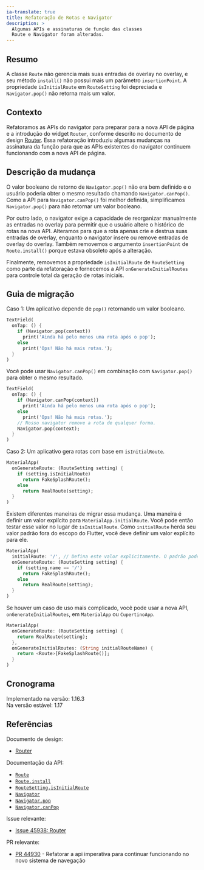 ```yaml
---
ia-translate: true
title: Refatoração de Rotas e Navigator
description: >
  Algumas APIs e assinaturas de função das classes
  Route e Navigator foram alteradas.
---
```


## Resumo

A classe `Route` não gerencia mais suas entradas de overlay no overlay, e seu método `install()` não possui mais um parâmetro `insertionPoint`. A propriedade `isInitialRoute` em `RouteSetting` foi depreciada e `Navigator.pop()` não retorna mais um valor.

## Contexto

Refatoramos as APIs do navigator para preparar para a nova API de página e a introdução do widget `Router`, conforme descrito no documento de design [Router][]. Essa refatoração introduziu algumas mudanças na assinatura da função para que as APIs existentes do navigator continuem funcionando com a nova API de página.

## Descrição da mudança

O valor booleano de retorno de `Navigator.pop()` não era bem definido e o usuário poderia obter o mesmo resultado chamando `Navigator.canPop()`. Como a API para `Navigator.canPop()` foi melhor definida, simplificamos `Navigator.pop()` para não retornar um valor booleano.

Por outro lado, o navigator exige a capacidade de reorganizar manualmente as entradas no overlay para permitir que o usuário altere o histórico de rotas na nova API. Alteramos para que a rota apenas crie e destrua suas entradas de overlay, enquanto o navigator insere ou remove entradas de overlay do overlay. Também removemos o argumento `insertionPoint` de `Route.install()` porque estava obsoleto após a alteração.

Finalmente, removemos a propriedade `isInitialRoute` de `RouteSetting` como parte da refatoração e fornecemos a API `onGenerateInitialRoutes` para controle total da geração de rotas iniciais.

## Guia de migração

Caso 1: Um aplicativo depende de `pop()` retornando um valor booleano.

```dart
TextField(
  onTap: () {
    if (Navigator.pop(context))
      print('Ainda há pelo menos uma rota após o pop');
    else
      print('Ops! Não há mais rotas.');
  }
)
```

Você pode usar `Navigator.canPop()` em combinação com `Navigator.pop()` para obter o mesmo resultado.

```dart
TextField(
  onTap: () {
    if (Navigator.canPop(context))
      print('Ainda há pelo menos uma rota após o pop');
    else
      print('Ops! Não há mais rotas.');
    // Nosso navigator remove a rota de qualquer forma.
    Navigator.pop(context);
  }
)
```

Caso 2: Um aplicativo gera rotas com base em `isInitialRoute`.

```dart
MaterialApp(
  onGenerateRoute: (RouteSetting setting) {
    if (setting.isInitialRoute)
      return FakeSplashRoute();
    else
      return RealRoute(setting);
  }
)
```

Existem diferentes maneiras de migrar essa mudança. Uma maneira é definir um valor explícito para `MaterialApp.initialRoute`. Você pode então testar esse valor no lugar de `isInitialRoute`. Como `initialRoute` herda seu valor padrão fora do escopo do Flutter, você deve definir um valor explícito para ele.

```dart
MaterialApp(
  initialRoute: '/', // Defina este valor explicitamente. O padrão pode ser alterado.
  onGenerateRoute: (RouteSetting setting) {
    if (setting.name == '/')
      return FakeSplashRoute();
    else
      return RealRoute(setting);
  }
)
```

Se houver um caso de uso mais complicado, você pode usar a nova API, `onGenerateInitialRoutes`, em `MaterialApp` ou `CupertinoApp`.

```dart
MaterialApp(
  onGenerateRoute: (RouteSetting setting) {
    return RealRoute(setting);
  },
  onGenerateInitialRoutes: (String initialRouteName) {
    return <Route>[FakeSplashRoute()];
  }
)
```

## Cronograma

Implementado na versão: 1.16.3<br>
Na versão estável: 1.17

## Referências

Documento de design:

* [Router][]

Documentação da API:

* [`Route`][]
* [`Route.install`][]
* [`RouteSetting.isInitialRoute`][]
* [`Navigator`][]
* [`Navigator.pop`][]
* [`Navigator.canPop`][]

Issue relevante:

* [Issue 45938: Router][]

PR relevante:

* [PR 44930][] - Refatorar a api imperativa para continuar funcionando no novo sistema de navegação


[Issue 45938: Router]: {{site.repo.flutter}}/issues/45938
[`Navigator`]: {{site.api}}/flutter/widgets/Navigator-class.html
[`Navigator.pop`]: {{site.api}}/flutter/widgets/Navigator/pop.html
[`Navigator.canPop`]: {{site.api}}/flutter/widgets/Navigator/canPop.html
[Router]: /go/navigator-with-router
[PR 44930]: {{site.repo.flutter}}/pull/44930
[`Route`]: {{site.api}}/flutter/widgets/Route-class.html
[`Route.install`]: {{site.api}}/flutter/widgets/Route/install.html
[`RouteSetting.isInitialRoute`]: {{site.api}}/flutter/widgets/RouteSettings/isInitialRoute.html
